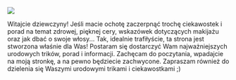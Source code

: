 

![](https://i.imgur.com/ITAgBQv.png)


Witajcie dziewczyny! Jeśli macie ochotę zaczerpnąć trochę ciekawostek i porad na temat zdrowej, pięknej cery, wskazówek dotyczących makijażu oraz jak dbać o swoje włosy... Tak, idealnie trafiłyście, ta strona jest stworzona właśnie dla Was! Postaram się dostarczyć Wam najważniejszych urodowych trików, porad i informacji. Zachęcam do poczytania, wpadajcie na moją stronkę, a na pewno będziecie zachwycone. Zapraszam również do dzielenia się Waszymi urodowymi trikami i ciekawostkami ;)
